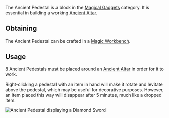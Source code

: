 The Ancient Pedestal is a block in the [Magical Gadgets](https://github.com/Slimefun/Slimefun4/wiki/Magical-Gadgets) category. It is essential in building a working [Ancient Altar](https://github.com/Slimefun/Slimefun4/wiki/Ancient-Altar).

## Obtaining

The Ancient Pedestal can be crafted in a [Magic Workbench](https://github.com/Slimefun/Slimefun4/wiki/Magic-Workbench).

## Usage

8 Ancient Pedestals must be placed around an [Ancient Altar](https://github.com/Slimefun/Slimefun4/wiki/Ancient-Altar) in order for it to work.

Right-clicking a pedestal with an item in hand will make it rotate and levitate above the pedestal, which may be useful for decorative purposes. However, an item placed this way will disappear after 5 minutes, much like a dropped item.

<img src="/slimefun-images/block-ancient-pedestal.png" alt="Ancient Pedestal displaying a Diamond Sword">
